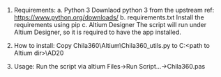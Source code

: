 1. Requirements:
    a. Python 3
    Downlaod python 3 from the upstream
    ref: https://www.python.org/downloads/
    b. requirements.txt
    Install the requirements using pip
    c. Altium Designer
    The script will run under Altium Designer, so it is required to have the app installed.

2. How to install:
Copy Chila360\Altium\Chila360_utils.py to C:\<path to Altium dir>\AD20

3. Usage:
Run the script via altium
Files->Run Script...->Chila360.pas

